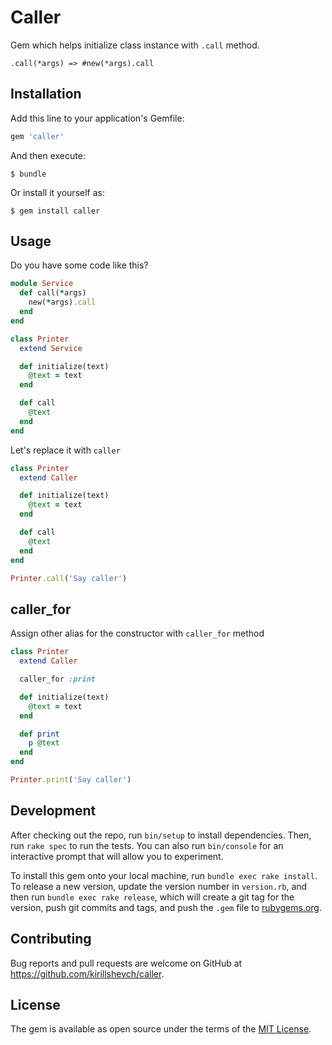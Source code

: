 # Caller

Gem which helps initialize class instance with `.call` method.

```
.call(*args) => #new(*args).call
```

## Installation

Add this line to your application's Gemfile:

```ruby
gem 'caller'
```

And then execute:

    $ bundle

Or install it yourself as:

    $ gem install caller

## Usage

Do you have some code like this?

```ruby
module Service
  def call(*args)
    new(*args).call
  end
end

class Printer
  extend Service

  def initialize(text)
    @text = text
  end

  def call
    @text
  end
end
```


Let's replace it with `caller`

```ruby
class Printer
  extend Caller

  def initialize(text)
    @text = text
  end

  def call
    @text
  end
end

Printer.call('Say caller')
```

## caller_for

Assign other alias for the constructor with `caller_for` method

```ruby
class Printer
  extend Caller

  caller_for :print

  def initialize(text)
    @text = text
  end

  def print
    p @text
  end
end

Printer.print('Say caller')
```

## Development

After checking out the repo, run `bin/setup` to install dependencies. Then, run `rake spec` to run the tests. You can also run `bin/console` for an interactive prompt that will allow you to experiment.

To install this gem onto your local machine, run `bundle exec rake install`. To release a new version, update the version number in `version.rb`, and then run `bundle exec rake release`, which will create a git tag for the version, push git commits and tags, and push the `.gem` file to [rubygems.org](https://rubygems.org).

## Contributing

Bug reports and pull requests are welcome on GitHub at https://github.com/kirillshevch/caller.

## License

The gem is available as open source under the terms of the [MIT License](https://opensource.org/licenses/MIT).
